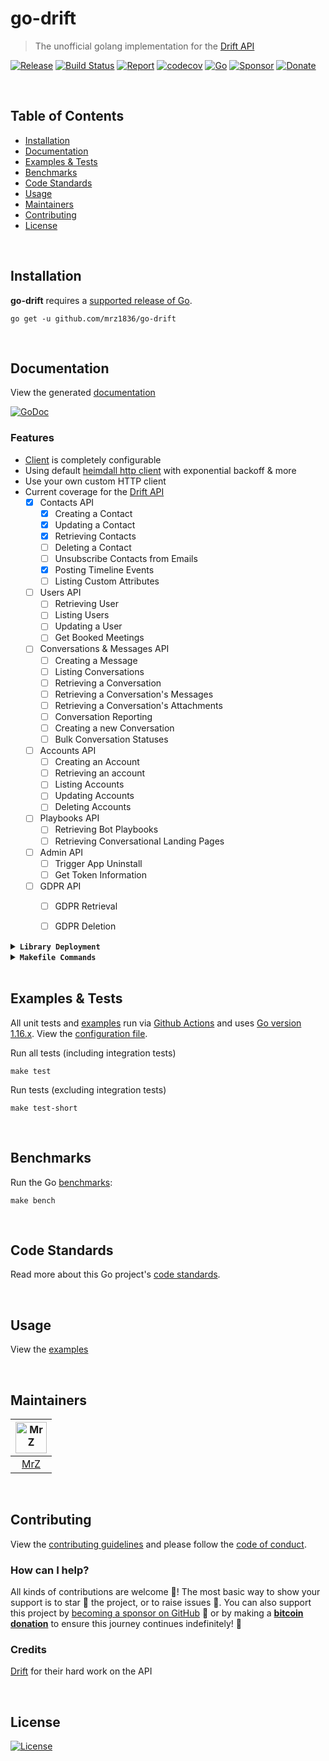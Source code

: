 # go-drift
> The unofficial golang implementation for the [Drift API](https://devdocs.drift.com/docs/using-drift-apis)

[![Release](https://img.shields.io/github/release-pre/mrz1836/go-drift.svg?logo=github&style=flat&v=5)](https://github.com/mrz1836/go-drift/releases)
[![Build Status](https://img.shields.io/github/workflow/status/mrz1836/go-drift/run-go-tests?logo=github&v=5)](https://github.com/mrz1836/go-drift/actions)
[![Report](https://goreportcard.com/badge/github.com/mrz1836/go-drift?style=flat&v=5)](https://goreportcard.com/report/github.com/mrz1836/go-drift)
[![codecov](https://codecov.io/gh/mrz1836/go-drift/branch/master/graph/badge.svg?v=5)](https://codecov.io/gh/mrz1836/go-drift)
[![Go](https://img.shields.io/github/go-mod/go-version/mrz1836/go-drift?v=5)](https://golang.org/)
[![Sponsor](https://img.shields.io/badge/sponsor-MrZ-181717.svg?logo=github&style=flat&v=5)](https://github.com/sponsors/mrz1836)
[![Donate](https://img.shields.io/badge/donate-bitcoin-ff9900.svg?logo=bitcoin&style=flat&v=5)](https://mrz1818.com/?tab=tips&utm_source=github&utm_medium=sponsor-link&utm_campaign=go-drift&utm_term=go-drift&utm_content=go-drift)

<br/>

## Table of Contents
- [Installation](#installation)
- [Documentation](#documentation)
- [Examples & Tests](#examples--tests)
- [Benchmarks](#benchmarks)
- [Code Standards](#code-standards)
- [Usage](#usage)
- [Maintainers](#maintainers)
- [Contributing](#contributing)
- [License](#license)

<br/>

## Installation

**go-drift** requires a [supported release of Go](https://golang.org/doc/devel/release.html#policy).
```shell script
go get -u github.com/mrz1836/go-drift
```

<br/>

## Documentation
View the generated [documentation](https://pkg.go.dev/github.com/mrz1836/go-drift)

[![GoDoc](https://godoc.org/github.com/mrz1836/go-drift?status.svg&style=flat&v=5)](https://pkg.go.dev/github.com/mrz1836/go-drift)

### Features
- [Client](client.go) is completely configurable
- Using default [heimdall http client](https://github.com/gojek/heimdall) with exponential backoff & more
- Use your own custom HTTP client
- Current coverage for the [Drift API](https://devdocs.drift.com/docs/using-drift-apis)
    - [x] Contacts API
        - [x] Creating a Contact
        - [x] Updating a Contact
        - [x] Retrieving Contacts
        - [ ] Deleting a Contact
        - [ ] Unsubscribe Contacts from Emails
        - [x] Posting Timeline Events
        - [ ] Listing Custom Attributes
    - [ ] Users API
        - [ ] Retrieving User
        - [ ] Listing Users
        - [ ] Updating a User
        - [ ] Get Booked Meetings
    - [ ] Conversations & Messages API
        - [ ] Creating a Message
        - [ ] Listing Conversations
        - [ ] Retrieving a Conversation
        - [ ] Retrieving a Conversation's Messages
        - [ ] Retrieving a Conversation's Attachments
        - [ ] Conversation Reporting
        - [ ] Creating a new Conversation
        - [ ] Bulk Conversation Statuses
    - [ ] Accounts API
        - [ ] Creating an Account
        - [ ] Retrieving an account
        - [ ] Listing Accounts
        - [ ] Updating Accounts
        - [ ] Deleting Accounts
    - [ ] Playbooks API
        - [ ] Retrieving Bot Playbooks
        - [ ] Retrieving Conversational Landing Pages
    - [ ] Admin API
        - [ ] Trigger App Uninstall
        - [ ] Get Token Information
    - [ ] GDPR API
      - [ ] GDPR Retrieval
      - [ ] GDPR Deletion


<details>
<summary><strong><code>Library Deployment</code></strong></summary>
<br/>

[goreleaser](https://github.com/goreleaser/goreleaser) for easy binary or library deployment to Github and can be installed via: `brew install goreleaser`.

The [.goreleaser.yml](.goreleaser.yml) file is used to configure [goreleaser](https://github.com/goreleaser/goreleaser).

Use `make release-snap` to create a snapshot version of the release, and finally `make release` to ship to production.
</details>

<details>
<summary><strong><code>Makefile Commands</code></strong></summary>
<br/>

View all `makefile` commands
```shell script
make help
```

List of all current commands:
```text
all                  Runs lint, test-short and vet
clean                Remove previous builds and any test cache data
clean-mods           Remove all the Go mod cache
coverage             Shows the test coverage
godocs               Sync the latest tag with GoDocs
help                 Show this help message
install              Install the application
install-go           Install the application (Using Native Go)
lint                 Run the golangci-lint application (install if not found)
release              Full production release (creates release in Github)
release              Runs common.release then runs godocs
release-snap         Test the full release (build binaries)
release-test         Full production test release (everything except deploy)
replace-version      Replaces the version in HTML/JS (pre-deploy)
tag                  Generate a new tag and push (tag version=0.0.0)
tag-remove           Remove a tag if found (tag-remove version=0.0.0)
tag-update           Update an existing tag to current commit (tag-update version=0.0.0)
test                 Runs vet, lint and ALL tests
test-ci              Runs all tests via CI (exports coverage)
test-ci-no-race      Runs all tests via CI (no race) (exports coverage)
test-ci-short        Runs unit tests via CI (exports coverage)
test-short           Runs vet, lint and tests (excludes integration tests)
uninstall            Uninstall the application (and remove files)
update-linter        Update the golangci-lint package (macOS only)
vet                  Run the Go vet application
```
</details>

<br/>

## Examples & Tests
All unit tests and [examples](examples) run via [Github Actions](https://github.com/mrz1836/go-drift/actions) and
uses [Go version 1.16.x](https://golang.org/doc/go1.16). View the [configuration file](.github/workflows/run-tests.yml).

Run all tests (including integration tests)
```shell script
make test
```

Run tests (excluding integration tests)
```shell script
make test-short
```

<br/>

## Benchmarks
Run the Go [benchmarks](client_test.go):
```shell script
make bench
```

<br/>

## Code Standards
Read more about this Go project's [code standards](.github/CODE_STANDARDS.md).

<br/>

## Usage
View the [examples](examples)
 
<br/>

## Maintainers
| [<img src="https://github.com/mrz1836.png" height="50" alt="MrZ" />](https://github.com/mrz1836) |
|:------------------------------------------------------------------------------------------------:|
|                                [MrZ](https://github.com/mrz1836)                                 |
              
<br/>

## Contributing
View the [contributing guidelines](.github/CONTRIBUTING.md) and please follow the [code of conduct](.github/CODE_OF_CONDUCT.md).

### How can I help?
All kinds of contributions are welcome :raised_hands:! 
The most basic way to show your support is to star :star2: the project, or to raise issues :speech_balloon:. 
You can also support this project by [becoming a sponsor on GitHub](https://github.com/sponsors/mrz1836) :clap: 
or by making a [**bitcoin donation**](https://mrz1818.com/?tab=tips&utm_source=github&utm_medium=sponsor-link&utm_campaign=go-drift&utm_term=go-drift&utm_content=go-drift) to ensure this journey continues indefinitely! :rocket:


### Credits

[Drift](https://devdocs.drift.com/) for their hard work on the API

<br/>

## License

[![License](https://img.shields.io/github/license/mrz1836/go-drift.svg?style=flat&v=5)](LICENSE)